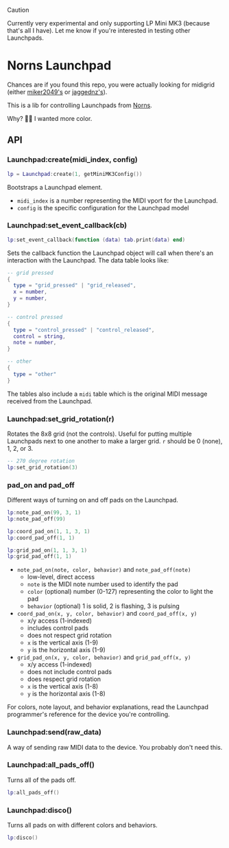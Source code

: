 > [!CAUTION]
> Currently very experimental and only supporting LP Mini MK3 (because that's all I have). Let me know if you're interested in testing other Launchpads.

# Norns Launchpad

Chances are if you found this repo, you were actually looking for midigrid (either [miker2049's](https://github.com/miker2049/midigrid) or [jaggednz's](https://github.com/jaggednz/midigrid)).

This is a lib for controlling Launchpads from [Norns](https://monome.org/docs/norns/).

Why? 🤷‍♂️ I wanted more color.

## API

### Launchpad:create(midi_index, config)

``` Lua
lp = Launchpad:create(1, getMiniMK3Config())
```

Bootstraps a Launchpad element.

- `midi_index` is a number representing the MIDI vport for the Launchpad.
- `config` is the specific configuration for the Launchpad model

### Launchpad:set_event_callback(cb)

``` Lua
lp:set_event_callback(function (data) tab.print(data) end)
```

Sets the callback function the Launchpad object will call when there's an interaction with the Launchpad. The data table looks like:

``` Lua
-- grid pressed
{
  type = "grid_pressed" | "grid_released",
  x = number,
  y = number,
}

-- control pressed
{
  type = "control_pressed" | "control_released",
  control = string,
  note = number,
}

-- other
{
  type = "other"
}
```

The tables also include a `midi` table which is the original MIDI message received from the Launchpad.

### Launchpad:set_grid_rotation(r)

Rotates the 8x8 grid (not the controls). Useful for putting multiple Launchpads next to one another to make a larger grid. `r` should be 0 (none), 1, 2, or 3.

``` Lua
-- 270 degree rotation
lp:set_grid_rotation(3)
```

### pad_on and pad_off

Different ways of turning on and off pads on the Launchpad.

``` Lua
lp:note_pad_on(99, 3, 1)
lp:note_pad_off(99)

lp:coord_pad_on(1, 1, 3, 1)
lp:coord_pad_off(1, 1)

lp:grid_pad_on(1, 1, 3, 1)
lp:grid_pad_off(1, 1)
```

- `note_pad_on(note, color, behavior)` and `note_pad_off(note)`
  - low-level, direct access
  - `note` is the MIDI note number used to identify the pad
  - `color` (optional) number (0-127) representing the color to light the pad
  - `behavior` (optional) 1 is solid, 2 is flashing, 3 is pulsing
- `coord_pad_on(x, y, color, behavior)` and `coord_pad_off(x, y)`
  - x/y access (1-indexed)
  - includes control pads
  - does not respect grid rotation
  - `x` is the vertical axis (1-9)
  - `y` is the horizontal axis (1-9)
- `grid_pad_on(x, y, color, behavior)` and `grid_pad_off(x, y)`
  - x/y access (1-indexed)
  - does not include control pads
  - does respect grid rotation
  - `x` is the vertical axis (1-8)
  - `y` is the horizontal axis (1-8)

For colors, note layout, and behavior explanations, read the Launchpad programmer's reference for the device you're controlling.

### Launchpad:send(raw_data)

A way of sending raw MIDI data to the device. You probably don't need this.

### Launchpad:all_pads_off()

Turns all of the pads off.

``` Lua
lp:all_pads_off()
```

### Launchpad:disco()

Turns all pads on with different colors and behaviors.

``` Lua
lp:disco()
```